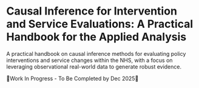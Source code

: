 # Causal Inference for Intervention and Service Evaluations: A Practical Handbook for the Applied Analysis
A practical handbook on causal inference methods for evaluating policy interventions and service changes within the NHS, with a focus on leveraging observational real-world data to generate robust evidence.

🚨Work In Progress - To Be Completed by Dec 2025🚨
